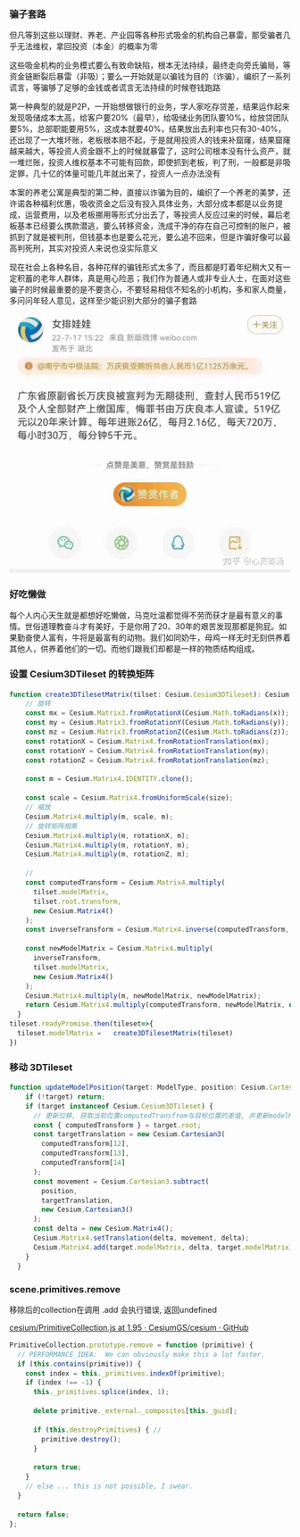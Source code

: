 ### 骗子套路

但凡等到这些以理财、养老、产业园等各种形式吸金的机构自己暴雷，那受骗者几乎无法维权，拿回投资（本金）的概率为零

这些吸金机构的业务模式要么有致命缺陷，根本无法持续，最终走向旁氏骗局，等资金链断裂后暴雷（非吸）；要么一开始就是以骗钱为目的（诈骗），编织了一系列谎言，等骗够了足够的金钱或者谎言无法持续的时候卷钱跑路

第一种典型的就是P2P，一开始想做银行的业务，学人家吃存贷差，结果运作起来发现吸储成本太高，给客户要20%（最早），给吸储业务团队要10%，给放贷团队要5%，总部职能要用5%，这成本就要40%，结果放出去利率也只有30-40%，还出现了一大堆坏账，老板根本赔不起，于是就用投资人的钱来补窟窿，结果窟窿越来越大，等投资人资金跟不上的时候就暴雷了，这时公司根本没有什么资产，就一堆烂账，投资人维权基本不可能有回款，即使抓到老板，判了刑，一般都是非吸定罪，几十亿的体量可能几年就出来了，投资人一点办法没有

本案的养老公寓是典型的第二种，直接以诈骗为目的，编织了一个养老的美梦，还许诺各种福利优惠，吸收资金之后没有投入具体业务，大部分成本都是以业务提成，运营费用，以及老板挪用等形式分出去了，等投资人反应过来的时候，幕后老板基本已经要么携款潜逃，要么转移资金，洗成干净的存在自己可控制的账户，被抓到了就是被判刑，但钱基本也是要么花光，要么追不回来，但是诈骗好像可以最高判死刑，其实对投资人来说也没实际意义

现在社会上各种名目，各种花样的骗钱形式太多了，而且都是盯着年纪稍大又有一定积蓄的老年人群体，真是用心险恶；我们作为普通人或非专业人士，在面对这些骗子的时候最重要的是不要贪心，不要轻易相信不知名的小机构，多和家人商量，多问问年轻人意见，这样至少能识别大部分的骗子套路



![preview](./imgs/v2-3bce31b764386fb48bfc9d3270415cfd_r.jpg)



### 好吃懒做

每个人内心天生就是都想好吃懒做，马克吐温都觉得不劳而获才是最有意义的事情。世俗道理教奋斗才有美好，于是你用了20、30年的艰苦发现那都是狗屁。如果勤奋使人富有，牛将是最富有的动物。我们如同奶牛，母鸡一样无时无刻供养着其他人，供养着他们的一切。而他们跟我们却都是一样的物质结构组成。



### 设置 Cesium3DTileset 的转换矩阵

```js
function create3DTilesetMatrix(tilset: Cesium.Cesium3DTileset): Cesium.Matrix4 {
    // 旋转
    const mx = Cesium.Matrix3.fromRotationX(Cesium.Math.toRadians(x));
    const my = Cesium.Matrix3.fromRotationY(Cesium.Math.toRadians(y));
    const mz = Cesium.Matrix3.fromRotationZ(Cesium.Math.toRadians(z));
    const rotationX = Cesium.Matrix4.fromRotationTranslation(mx);
    const rotationY = Cesium.Matrix4.fromRotationTranslation(my);
    const rotationZ = Cesium.Matrix4.fromRotationTranslation(mz);

    const m = Cesium.Matrix4.IDENTITY.clone();

    const scale = Cesium.Matrix4.fromUniformScale(size);
    // 缩放
    Cesium.Matrix4.multiply(m, scale, m);
    // 旋转矩阵相乘
    Cesium.Matrix4.multiply(m, rotationX, m);
    Cesium.Matrix4.multiply(m, rotationY, m);
    Cesium.Matrix4.multiply(m, rotationZ, m);

    // 
    const computedTransform = Cesium.Matrix4.multiply(
      tilset.modelMatrix,
      tilset.root.transform,
      new Cesium.Matrix4()
    );
    const inverseTransform = Cesium.Matrix4.inverse(computedTransform, new Cesium.Matrix4());

    const newModelMatrix = Cesium.Matrix4.multiply(
      inverseTransform,
      tilset.modelMatrix,
      new Cesium.Matrix4()
    );
    Cesium.Matrix4.multiply(m, newModelMatrix, newModelMatrix);
    return Cesium.Matrix4.multiply(computedTransform, newModelMatrix, new Cesium.Matrix4());
  }
tileset.readyPromise.then(tileset=>{
  tileset.modelMatrix =   create3DTilesetMatrix(tileset)
})
```



### 移动 3DTileset

```ts
function updateModelPosition(target: ModelType, position: Cesium.Cartesian3) {
    if (!target) return;
    if (target instanceof Cesium.Cesium3DTileset) {
      // 更新位移, 获取当前位置computedTransfrom与目标位置的差值, 并更新modelMatrix
      const { computedTransform } = target.root;
      const targetTranslation = new Cesium.Cartesian3(
        computedTransform[12],
        computedTransform[13],
        computedTransform[14]
      );
      const movement = Cesium.Cartesian3.subtract(
        position,
        targetTranslation,
        new Cesium.Cartesian3()
      );
      const delta = new Cesium.Matrix4();
      Cesium.Matrix4.setTranslation(delta, movement, delta);
      Cesium.Matrix4.add(target.modelMatrix, delta, target.modelMatrix); // 平移使用add
    }
  }
```



### scene.primitives.remove

移除后的collection在调用 .add 会执行错误, 返回undefined

[cesium/PrimitiveCollection.js at 1.95 · CesiumGS/cesium · GitHub](https://github.com/CesiumGS/cesium/blob/1.95/Source/Scene/PrimitiveCollection.js#L149)

```js
PrimitiveCollection.prototype.remove = function (primitive) {
  // PERFORMANCE_IDEA:  We can obviously make this a lot faster.
  if (this.contains(primitive)) {
    const index = this._primitives.indexOf(primitive);
    if (index !== -1) {
      this._primitives.splice(index, 1);

      delete primitive._external._composites[this._guid];

      if (this.destroyPrimitives) { //
        primitive.destroy();
      }

      return true;
    }
    // else ... this is not possible, I swear.
  }

  return false;
};
```

